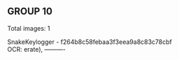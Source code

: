 ## GROUP 10
Total images: 1  

SnakeKeylogger - f264b8c58febaa3f3eea9a8c83c78cbf  
OCR: erate), ———-  

